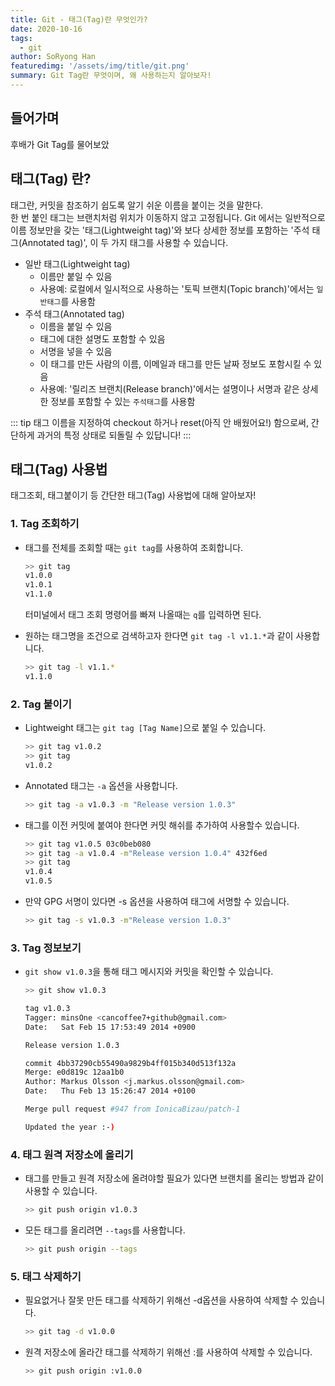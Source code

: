 ```yaml
---
title: Git - 태그(Tag)란 무엇인가?
date: 2020-10-16
tags: 
  - git
author: SoRyong Han
featuredimg: '/assets/img/title/git.png'
summary: Git Tag란 무엇이며, 왜 사용하는지 알아보자!
---
```


## 들어가며
후배가 Git Tag를 물어보았

## 태그(Tag) 란?
태그란, 커밋을 참조하기 쉽도록 알기 쉬운 이름을 붙이는 것을 말한다.<br>
한 번 붙인 태그는 브랜치처럼 위치가 이동하지 않고 고정됩니다. Git 에서는 일반적으로 이름 정보만을 갖는 '태그(Lightweight tag)'와 보다 상세한 정보를 포함하는 '주석 태그(Annotated tag)', 이 두 가지 태그를 사용할 수 있습니다.
- 일반 태그(Lightweight tag)
  - 이름만 붙일 수 있음
  - 사용예: 로컬에서 일시적으로 사용하는 '토픽 브랜치(Topic branch)'에서는 `일반태그`를 사용함
- 주석 태그(Annotated tag)
  - 이름을 붙일 수 있음
  - 태그에 대한 설명도 포함할 수 있음
  - 서명을 넣을 수 있음
  - 이 태그를 만든 사람의 이름, 이메일과 태그를 만든 날짜 정보도 포함시킬 수 있음
  - 사용예: '릴리즈 브랜치(Release branch)'에서는 설명이나 서명과 같은 상세한 정보를 포함할 수 있는 `주석태그`를 사용함

::: tip
태그 이름을 지정하여 checkout 하거나 reset(아직 안 배웠어요!) 함으로써, 간단하게 과거의 특정 상태로 되돌릴 수 있답니다!
:::

## 태그(Tag) 사용법
태그조회, 태그붙이기 등 간단한 태그(Tag) 사용법에 대해 알아보자!

### 1. Tag 조회하기
- 태그를 전체를 조회할 때는 `git tag`를 사용하여 조회합니다.
  ```sh
  >> git tag
  v1.0.0
  v1.0.1
  v1.1.0
  ```
  터미널에서 태그 조회 명령어를 빠져 나올때는 `q`를 입력하면 된다.

- 원하는 태그명을 조건으로 검색하고자 한다면 `git tag -l v1.1.*`과 같이 사용합니다.
  ```sh
  >> git tag -l v1.1.*
  v1.1.0
  ```

### 2. Tag 붙이기
- Lightweight 태그는 `git tag [Tag Name]`으로 붙일 수 있습니다.
  ```sh
  >> git tag v1.0.2
  >> git tag
  v1.0.2
  ```

- Annotated 태그는 `-a` 옵션을 사용합니다.
  ```sh
  >> git tag -a v1.0.3 -m "Release version 1.0.3"
  ```

- 태그를 이전 커밋에 붙여야 한다면 커밋 해쉬를 추가하여 사용할수 있습니다.
  ```sh
  >> git tag v1.0.5 03c0beb080
  >> git tag -a v1.0.4 -m"Release version 1.0.4" 432f6ed
  >> git tag
  v1.0.4
  v1.0.5
  ```

- 만약 GPG 서명이 있다면 -s 옵션을 사용하여 태그에 서명할 수 있습니다.
  ```sh
  >> git tag -s v1.0.3 -m"Release version 1.0.3"
  ```


### 3. Tag 정보보기
- `git show v1.0.3`을 통해 태그 메시지와 커밋을 확인할 수 있습니다.
  ```sh
  >> git show v1.0.3

  tag v1.0.3
  Tagger: minsOne <cancoffee7+github@gmail.com>
  Date:   Sat Feb 15 17:53:49 2014 +0900

  Release version 1.0.3

  commit 4bb37290cb55490a9829b4ff015b340d513f132a
  Merge: e0d819c 12aa1b0
  Author: Markus Olsson <j.markus.olsson@gmail.com>
  Date:   Thu Feb 13 15:26:47 2014 +0100

  Merge pull request #947 from IonicaBizau/patch-1
  
  Updated the year :-)
  ```

### 4. 태그 원격 저장소에 올리기
- 태그를 만들고 원격 저장소에 올려야할 필요가 있다면 브랜치를 올리는 방법과 같이 사용할 수 있습니다.
  ```sh
  >> git push origin v1.0.3
  ```
- 모든 태그를 올리려면 `--tags`를 사용합니다.
  ```sh
  >> git push origin --tags
  ```

### 5. 태그 삭제하기
- 필요없거나 잘못 만든 태그를 삭제하기 위해선 -d옵션을 사용하여 삭제할 수 있습니다.
  ```sh
  >> git tag -d v1.0.0
  ```
- 원격 저장소에 올라간 태그를 삭제하기 위해선 :를 사용하여 삭제할 수 있습니다.
  ```sh
  >> git push origin :v1.0.0
  ```